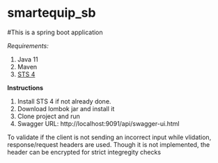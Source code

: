 # smartequip_sb
#This is a spring boot application

*Requirements:*
1) Java 11
2) Maven
3) [STS 4](https://download.springsource.com/release/STS4/4.13.1.RELEASE/dist/e4.22/spring-tool-suite-4-4.13.1.RELEASE-e4.22.0-win32.win32.x86_64.self-extracting.jar)

**Instructions**
1) Install STS 4 if not already done.
2) Download lombok jar and install it
3) Clone project and run
4) Swagger URL: http://localhost:9091/api/swagger-ui.html

To validate if the client is not sending an incorrect input while vlidation, response/request headers are used. 
Though it is not implemented, the header can be encrypted for strict integregity checks
